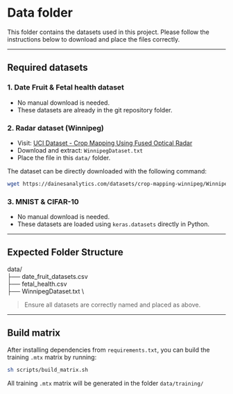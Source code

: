 # Data folder

This folder contains the datasets used in this project. Please follow the instructions below to download and place the files correctly.

---

## Required datasets

### 1. Date Fruit & Fetal health dataset

- No manual download is needed.
- These datasets are already in the git repository folder.

### 2. Radar dataset (Winnipeg)

- Visit: [UCI Dataset - Crop Mapping Using Fused Optical Radar](https://archive.ics.uci.edu/dataset/525/crop+mapping+using+fused+optical+radar+data+set)
- Download and extract: `WinnipegDataset.txt`
- Place the file in this `data/` folder.

The dataset can be directly downloaded with the following command:
```bash
wget https://dainesanalytics.com/datasets/crop-mapping-winnipeg/WinnipegDataset.txt
```

### 3. MNIST & CIFAR-10

- No manual download is needed.
- These datasets are loaded using `keras.datasets` directly in Python.

---

##  Expected Folder Structure

data/ \
├── date_fruit_datasets.csv \
├── fetal_health.csv \
├── WinnipegDataset.txt \

> Ensure all datasets are correctly named and placed as above.

---

## Build matrix

After installing dependencies from `requirements.txt`, you can build the training `.mtx` matrix by running:

```bash
sh scripts/build_matrix.sh
```

All training `.mtx` matrix will be generated in the folder `data/training/`


